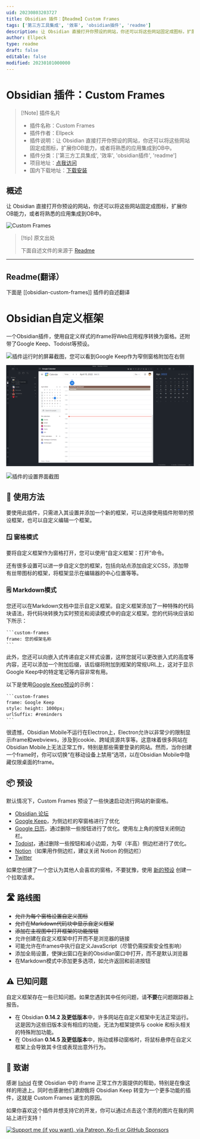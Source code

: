```yaml
---
uid: 20230803203727
title: Obsidian 插件：【Readme】Custom Frames
tags: ['第三方工具集成', '效率', 'obsidian插件', 'readme']
description: 让 Obsidian 直接打开你预设的网站，你还可以将这些网站固定成图标，扩展你OB能力，或者将熟悉的应用集成到OB中。
author: Ellpeck
type: readme
draft: false
editable: false
modified: 20230101000000
---
```


# Obsidian 插件：Custom Frames

> [!Note] 插件名片
> - 插件名称：Custom Frames
> - 插件作者：Ellpeck
> - 插件说明：让 Obsidian 直接打开你预设的网站，你还可以将这些网站固定成图标，扩展你OB能力，或者将熟悉的应用集成到OB中。
> - 插件分类：['第三方工具集成', '效率', 'obsidian插件', 'readme']
> - 项目地址：[点我访问](https://github.com/Ellpeck/ObsidianCustomFrames)
> - 国内下载地址：[下载安装](https://pkmer.cn/products/plugin/pluginMarket/?obsidian-custom-frames)

## 概述

让 Obsidian 直接打开你预设的网站，你还可以将这些网站固定成图标，扩展你OB能力，或者将熟悉的应用集成到OB中。

![Custom Frames](https://cdn.pkmer.cn/covers/obsidian-custom-frames.PNG!pkmer)

> [!tip] 原文出处
> 
>下面自述文件的来源于 [Readme](https://ghproxy.net/https://raw.githubusercontent.com/Ellpeck/ObsidianCustomFrames/master/README.md)
> 

---

## Readme(翻译）

下面是 [[obsidian-custom-frames]] 插件的自述翻译


# Obsidian自定义框架
一个Obsidian插件，使用自定义样式的iframe将Web应用程序转换为窗格。还附带了Google Keep、Todoist等预设。

![插件运行时的屏幕截图，您可以看到Google Keep作为窄侧窗格附加在右侧](https://raw.githubusercontent.com/Ellpeck/ObsidianCustomFrames/master/screenshot.png)

![插件运行时的屏幕截图，您可以看到Google日历在中心打开，并且鼠标悬停在相应的功能按钮上](https://raw.githubusercontent.com/Ellpeck/ObsidianCustomFrames/master/screenshot-big.png)

![插件的设置界面截图](https://raw.githubusercontent.com/Ellpeck/ObsidianCustomFrames/master/settings.png)

## 🤔 使用方法
要使用此插件，只需进入其设置并添加一个新的框架，可以选择使用插件附带的预设框架，也可以自定义编辑一个框架。

### 🪟 窗格模式
要将自定义框架作为窗格打开，您可以使用“自定义框架：打开”命令。

还有很多设置可以进一步自定义您的框架，包括向站点添加自定义CSS，添加带有丝带图标的框架，将框架显示在编辑器的中心位置等等。

### 🗒️ Markdown模式
您还可以在Markdown文档中显示自定义框架。自定义框架添加了一种特殊的代码块语法，将代码块转换为实时预览和阅读模式中的自定义框架。您的代码块应该如下所示：
~~~
```custom-frames
frame: 您的框架名称
```
~~~

此外，您还可以向嵌入式传递自定义样式设置，这样您就可以更改嵌入式的高度等内容，还可以添加一个附加后缀，该后缀将附加到框架的常规URL上，这对于显示Google Keep中的特定笔记等内容非常有用。

以下是使用[Google Keep预设](#-presets)的示例：
~~~
```custom-frames
frame: Google Keep
style: height: 1000px;
urlSuffix: #reminders
```
~~~

很遗憾，Obsidian Mobile不运行在Electron上，Electron允许以非常少的限制显示iframe和webviews，涉及到cookie、跨域资源共享等。这意味着很多网站在Obsidian Mobile上无法正常工作，特别是那些需要登录的网站。然而，当你创建一个frame时，你可以切换“在移动设备上禁用”选项，以在Obsidian Mobile中隐藏仅限桌面的frame。

## 📦 预设
默认情况下，Custom Frames 预设了一些快速启动流行网站的新窗格。
- [Obsidian 论坛](https://forum.obsidian.md/)
- [Google Keep](https://keep.google.com)，为侧边栏的窄窗格进行了优化
- [Google 日历](https://calendar.google.com/calendar/u/0/r/day)，通过删除一些按钮进行了优化。使用左上角的按钮关闭侧边栏。
- [Todoist](https://todoist.com)，通过删除一些按钮和减小边距，为窄（半高）侧边栏进行了优化。
- [Notion](https://www.notion.so/)（如果用作侧边栏，建议关闭 Notion 的侧边栏）
- [Twitter](https://twitter.com)

如果您创建了一个您认为其他人会喜欢的窗格，不要犹豫，使用 [新的预设](https://github.com/Ellpeck/ObsidianCustomFrames/blob/master/src/settings.ts#L5) 创建一个拉取请求。

## 🛣️ 路线图
- ~~允许为每个窗格设置自定义图标~~
- ~~允许在Markdown代码块中显示自定义框架~~
- ~~添加在主视图中打开框架的功能按钮~~
- 允许创建在自定义框架中打开而不是浏览器的链接
- 可能允许在iframes中执行自定义JavaScript（尽管仍需探索安全性影响）
- 添加全局设置，使弹出窗口在新的Obsidian窗口中打开，而不是默认浏览器
- 在Markdown模式中添加更多选项，如允许返回和前进按钮

## ⚠️ 已知问题
自定义框架存在一些已知问题。如果您遇到其中任何问题，请**不要**在问题跟踪器上报告。
- 在 Obsidian **0.14.2 及更低版本**中，许多网站在自定义框架中无法正常运行。这是因为这些旧版本没有相应的功能，无法为框架提供与 cookie 和标头相关的特殊附加功能。
- 在 Obsidian **0.14.5 及更低版本**中，拖动或移动窗格时，将鼠标悬停在自定义框架上会导致其卡住或表现出意外行为。

## 🙏 致谢
感谢 [lishid](https://github.com/lishid) 在使 Obsidian 中的 iframe 正常工作方面提供的帮助，特别是在像这样的用途上。同时也感谢他们*激励*我将 Obsidian Keep 转变为一个更多功能的插件，这就是 Custom Frames 诞生的原因。

如果你喜欢这个插件并想支持它的开发，你可以通过点击这个漂亮的图片在我的网站上进行支持！

[![Support me (if you want), via Patreon, Ko-fi or GitHub Sponsors](https://ellpeck.de/res/generalsupport.png)](https://ellpeck.de/support)



